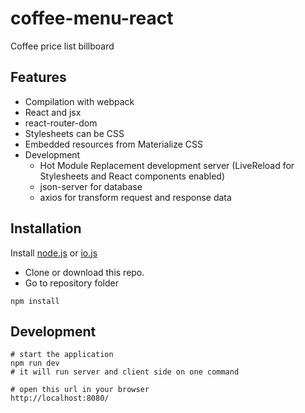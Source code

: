 # coffee-menu-react
Coffee price list billboard


## Features

* Compilation with webpack
* React and jsx
* react-router-dom
* Stylesheets can be CSS
* Embedded resources from Materialize CSS
* Development
  * Hot Module Replacement development server (LiveReload for Stylesheets and React components enabled)
  * json-server for database
  * axios for transform request and response data
  
 ## Installation

Install [node.js](https://nodejs.org) or [io.js](https://iojs.org)

* Clone or download this repo.
* Go to repository folder 
``` text
npm install
```

## Development

``` text
# start the application
npm run dev
# it will run server and client side on one command

# open this url in your browser
http://localhost:8080/
```

